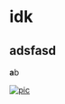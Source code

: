 # idk

## adsfasd

**a**b

[![pic](https://avatars.githubusercontent.com/u/81300841?s=48&v=4 "panda")](https://www.bilibili.com)

